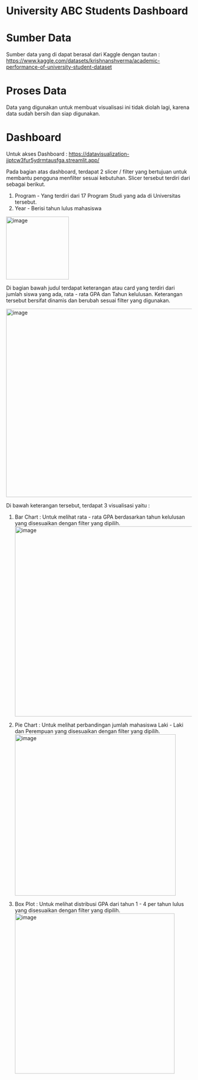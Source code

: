 # University ABC Students Dashboard

# Sumber Data 
Sumber data yang di dapat berasal dari Kaggle dengan tautan : 
https://www.kaggle.com/datasets/krishnanshverma/academic-performance-of-university-student-dataset

# Proses Data
Data yang digunakan untuk membuat visualisasi ini tidak diolah lagi, karena data sudah bersih dan siap digunakan. 

# Dashboard
Untuk akses Dashboard : https://datavisualization-jjptcw3fur5ydrmtausfga.streamlit.app/

Pada bagian atas dashboard, terdapat 2 slicer / filter yang bertujuan untuk membantu pengguna menfilter sesuai kebutuhan. Slicer tersebut terdiri dari sebagai berikut.
1. Program - Yang terdiri dari 17 Program Studi yang ada di Universitas tersebut.
2. Year - Berisi tahun lulus mahasiswa
<img width="170" alt="image" src="https://github.com/user-attachments/assets/07298f7b-064c-4aff-bfe7-3accf601d7ca" />

Di bagian bawah judul terdapat keterangan atau card yang terdiri dari jumlah siswa yang ada, rata - rata GPA dan Tahun kelulusan. 
Keterangan tersebut bersifat dinamis dan berubah sesuai filter yang digunakan. 

<img width="509" alt="image" src="https://github.com/user-attachments/assets/960ad70f-52c5-45d7-a1e8-62f219a9566d" />

Di bawah keterangan tersebut, terdapat 3 visualisasi yaitu :
1. Bar Chart : Untuk melihat rata - rata GPA berdasarkan tahun kelulusan yang disesuaikan dengan filter yang dipilih.
   <img width="514" alt="image" src="https://github.com/user-attachments/assets/4ac4cf50-2227-4fec-aef6-6528de92aed0" />

2. Pie Chart : Untuk melihat perbandingan jumlah mahasiswa Laki - Laki dan Perempuan yang disesuaikan dengan filter yang dipilih.
   <img width="436" alt="image" src="https://github.com/user-attachments/assets/073b1cef-9639-45d3-8695-99b1528d3772" />

3. Box Plot : Untuk melihat distribusi GPA dari tahun 1 - 4 per tahun lulus yang disesuaikan dengan filter yang dipilih.
   <img width="433" alt="image" src="https://github.com/user-attachments/assets/a1211bd6-f2f5-47b9-a8e5-bb528916b511" />
